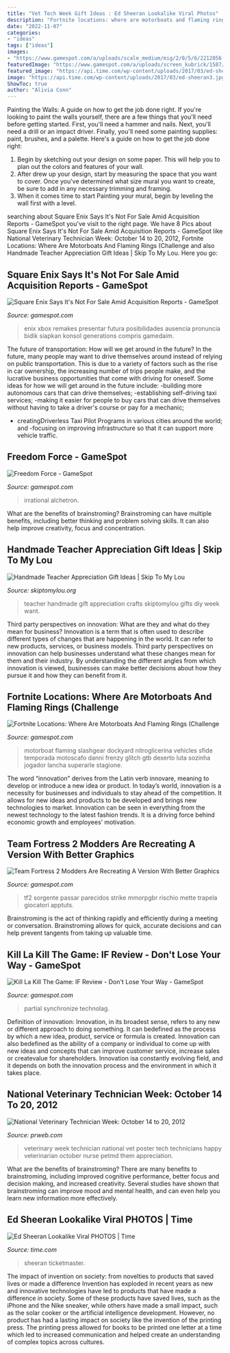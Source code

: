 ```yaml
---
title: "Vet Tech Week Gift Ideas : Ed Sheeran Lookalike Viral Photos"
description: "Fortnite locations: where are motorboats and flaming rings (challenge"
date: "2022-11-07"
categories:
- "ideas"
tags: ["ideas"]
images:
- "https://www.gamespot.com/a/uploads/scale_medium/mig/2/0/5/6/2212056-freedom_force.jpg"
featuredImage: "https://www.gamespot.com/a/uploads/screen_kubrick/1587/15875866/3564230-kill-la-kill-2019-review-thumb-nologo.jpg"
featured_image: "https://api.time.com/wp-content/uploads/2017/03/ed-sheeran3.jpg?quality=85&amp;w=1200&amp;h=628&amp;crop=1"
image: "https://api.time.com/wp-content/uploads/2017/03/ed-sheeran3.jpg?quality=85&amp;w=1200&amp;h=628&amp;crop=1"
ShowToc: true
author: "Alivia Conn"
---
```



Painting the Walls: A guide on how to get the job done right.
If you're looking to paint the walls yourself, there are a few things that you'll need before getting started. First, you'll need a hammer and nails. Next, you'll need a drill or an impact driver. Finally, you'll need some painting supplies: paint, brushes, and a palette. Here's a guide on how to get the job done right: 
1) Begin by sketching out your design on some paper. This will help you to plan out the colors and features of your wall. 
2) After drew up your design, start by measuring the space that you want to cover. Once you've determined what size mural you want to create, be sure to add in any necessary trimming and framing. 
3) When it comes time to start Painting your mural, begin by leveling the wall first with a level.

	

		
searching about Square Enix Says It&#039;s Not For Sale Amid Acquisition Reports - GameSpot you've visit to the right page. We have 8 Pics about Square Enix Says It&#039;s Not For Sale Amid Acquisition Reports - GameSpot like National Veterinary Technician Week: October 14 to 20, 2012, Fortnite Locations: Where Are Motorboats And Flaming Rings (Challenge and also Handmade Teacher Appreciation Gift Ideas | Skip To My Lou. Here you go:
		
    
## Square Enix Says It&#039;s Not For Sale Amid Acquisition Reports - GameSpot

<img loading=lazy src="https://www.gamespot.com/a/uploads/screen_kubrick/1597/15971423/3820619-9531504653-35446.jpg" onerror="this.onerror=null;this.src='https://tse4.mm.bing.net/th?id=OIP.e2U2gJd8-IqJJf6Kk58VHwHaEK&amp;pid=15.1';" alt="Square Enix Says It&#039;s Not For Sale Amid Acquisition Reports - GameSpot">

_Source: gamespot.com_

>enix xbox remakes presentar futura posibilidades ausencia pronuncia bidik siapkan konsol generations compris gamedaim. 

	

The future of transportation: How will we get around in the future?
In the future, many people may want to drive themselves around instead of relying on public transportation. This is due to a variety of factors such as the rise in car ownership, the increasing number of trips people make, and the lucrative business opportunities that come with driving for oneself. 
Some ideas for how we will get around in the future include: 
-building more autonomous cars that can drive themselves; 
-establishing self-driving taxi services; 
-making it easier for people to buy cars that can drive themselves without having to take a driver's course or pay for a mechanic; 
- creatingDriverless Taxi Pilot Programs in various cities around the world; and 
-focusing on improving infrastructure so that it can support more vehicle traffic.

    
## Freedom Force - GameSpot

<img loading=lazy src="https://www.gamespot.com/a/uploads/scale_medium/mig/2/0/5/6/2212056-freedom_force.jpg" onerror="this.onerror=null;this.src='https://tse4.mm.bing.net/th?id=OIP.ZtT0WD5T9S1-2jipZKzs2wHaKh&amp;pid=15.1';" alt="Freedom Force - GameSpot">

_Source: gamespot.com_

>irrational alchetron. 

	

What are the benefits of brainstroming?
Brainstroming can have multiple benefits, including better thinking and problem solving skills. It can also help improve creativity, focus and concentration.

    
## Handmade Teacher Appreciation Gift Ideas | Skip To My Lou

<img loading=lazy src="https://www.skiptomylou.org/wp-content/uploads/2014/04/handmade-teacher-ideas-1.jpg" onerror="this.onerror=null;this.src='https://tse3.mm.bing.net/th?id=OIP.zuOoaYburoffQ9fGBc1u1gHaKl&amp;pid=15.1';" alt="Handmade Teacher Appreciation Gift Ideas | Skip To My Lou">

_Source: skiptomylou.org_

>teacher handmade gift appreciation crafts skiptomylou gifts diy week want. 

	

Third party perspectives on innovation: What are they and what do they mean for business?
Innovation is a term that is often used to describe different types of changes that are happening in the world. It can refer to new products, services, or business models. Third party perspectives on innovation can help businesses understand what these changes mean for them and their industry. By understanding the different angles from which innovation is viewed, businesses can make better decisions about how they pursue it and how they can benefit from it.

    
## Fortnite Locations: Where Are Motorboats And Flaming Rings (Challenge

<img loading=lazy src="https://www.gamespot.com/a/uploads/screen_kubrick/1554/15543289/3598356-fortnite-jump-motoboat-through-different-flaming-rings.jpg" onerror="this.onerror=null;this.src='https://tse1.mm.bing.net/th?id=OIP.3McWSPawElZkvaWHNDa4zgHaEA&amp;pid=15.1';" alt="Fortnite Locations: Where Are Motorboats And Flaming Rings (Challenge">

_Source: gamespot.com_

>motorboat flaming slashgear dockyard nitroglicerina vehicles sfide temporada motoscafo danni frenzy glitch gtb dexerto luta sozinha jogador lancha superarle stagione. 

	

The word “innovation” derives from the Latin verb innovare, meaning to develop or introduce a new idea or product. In today’s world, innovation is a necessity for businesses and individuals to stay ahead of the competition. It allows for new ideas and products to be developed and brings new technologies to market. Innovation can be seen in everything from the newest technology to the latest fashion trends. It is a driving force behind economic growth and employees’ motivation.

    
## Team Fortress 2 Modders Are Recreating A Version With Better Graphics

<img loading=lazy src="https://www.gamespot.com/a/uploads/screen_kubrick/1640/16407182/3866124-tf2source2modders.jpg" onerror="this.onerror=null;this.src='https://tse4.mm.bing.net/th?id=OIP.LebgmGK0n7CMv_5R-L-EsgHaEK&amp;pid=15.1';" alt="Team Fortress 2 Modders Are Recreating A Version With Better Graphics">

_Source: gamespot.com_

>tf2 sorgente passar parecidos strike mmorpgbr rischio mette trapela giocatori apptuts. 

	

Brainstroming is the act of thinking rapidly and efficiently during a meeting or conversation. Brainstroming allows for quick, accurate decisions and can help prevent tangents from taking up valuable time.

    
## Kill La Kill The Game: IF Review - Don&#039;t Lose Your Way - GameSpot

<img loading=lazy src="https://www.gamespot.com/a/uploads/screen_kubrick/1587/15875866/3564230-kill-la-kill-2019-review-thumb-nologo.jpg" onerror="this.onerror=null;this.src='https://tse2.mm.bing.net/th?id=OIP.hx3NwQAJgyhWKrToxxgaIAHaEK&amp;pid=15.1';" alt="Kill La Kill The Game: IF Review - Don&#039;t Lose Your Way - GameSpot">

_Source: gamespot.com_

>partial synchronize technolag. 

	

Definition of innovation:
Innovation, in its broadest sense, refers to any new or different approach to doing something. It can bedefined as the process by which a new idea, product, service or formula is created. Innovation can also bedefined as the ability of a company or individual to come up with new ideas and concepts that can improve customer service, increase sales or createvalue for shareholders. Innovation isa constantly evolving field, and it depends on both the innovation process and the environment in which it takes place.

    
## National Veterinary Technician Week: October 14 To 20, 2012

<img loading=lazy src="http://ww1.prweb.com/prfiles/2012/09/26/9948716/NVTW_2012.png" onerror="this.onerror=null;this.src='https://tse3.mm.bing.net/th?id=OIP.gkq1iwDhXkytQceQ514hLAHaJu&amp;pid=15.1';" alt="National Veterinary Technician Week: October 14 to 20, 2012">

_Source: prweb.com_

>veterinary week technician national vet poster tech technicians happy veterinarian october nurse petmd them appreciation. 

	

What are the benefits of brainstroming?
There are many benefits to brainstroming, including improved cognitive performance, better focus and decision making, and increased creativity. Several studies have shown that brainstroming can improve mood and mental health, and can even help you learn new information more effectively.

    
## Ed Sheeran Lookalike Viral PHOTOS | Time

<img loading=lazy src="https://api.time.com/wp-content/uploads/2017/03/ed-sheeran3.jpg?quality=85&amp;w=1200&amp;h=628&amp;crop=1" onerror="this.onerror=null;this.src='https://tse2.mm.bing.net/th?id=OIP.9tSyiTigwbV7m8Zl8w8WOgHaD4&amp;pid=15.1';" alt="Ed Sheeran Lookalike Viral PHOTOS | Time">

_Source: time.com_

>sheeran ticketmaster. 

	

The impact of invention on society: from novelties to products that saved lives or made a difference
Invention has exploded in recent years as new and innovative technologies have led to products that have made a difference in society. Some of these products have saved lives, such as the iPhone and the Nike sneaker, while others have made a small impact, such as the solar cooker or the artificial intelligence development. However, no product has had a lasting impact on society like the invention of the printing press. The printing press allowed for books to be printed one letter at a time which led to increased communication and helped create an understanding of complex topics across cultures.

